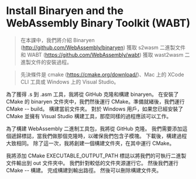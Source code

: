 # Install Binaryen and the WebAssembly Binary Toolkit (WABT)
>在本課中，我們將介紹 Binaryen (http://github.com/WebAssembly/binaryen) 獲取 s2wasm 二進製文件和 WABT (https://github.com/WebAssembly/wabt) 獲取 wast2wasm 二進製文件的安裝過程。

>先決條件是 cmake (https://cmake.org/download/)、Mac 上的 XCode CLI 工具或 Windows 上的 Visual Studio。

為了獲得 .s 到 .asm 工具，我將從 GitHub 克隆和構建 binaryen。 在安裝了 CMake 的 binaryen 文件夾中，我們然後運行 CMake。準備就緒後，我們運行 CMake -- build。 構建當前文件夾。 對於 Windows 用戶，如果您已經安裝了 CMake 並擁有 Visual Studio 構建工具，那麼同樣的過程應該可以工作。

為了構建 WebAssembly 二進制工具包，我將從 GitHub 克隆。 我們需要添加這個遞歸標誌，當我們做那個克隆時，以確保我們包含子模塊。 下載後，構建過程大致相同。 除了這一次，我將創建一個構建文件夾，在其中運行 CMake。

我將添加 CMake EXECUTABLE_OUTPUT_PATH 標誌以將我們的可執行二進製文件輸出到 out 文件夾中。 我們針對較低的文件夾源運行它。 然後我們運行 CMake -- 構建。 完成構建到輸出路徑。 然後可以刪除構建文件夾。